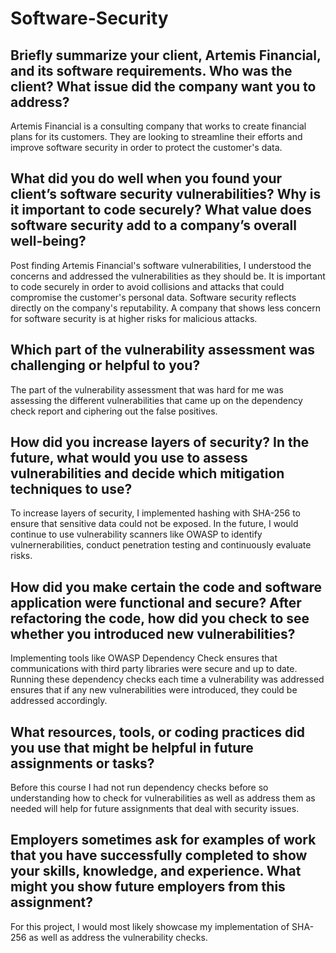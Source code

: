 # Software-Security

Briefly summarize your client, Artemis Financial, and its software requirements. Who was the client? What issue did the company want you to address?
-
Artemis Financial is a consulting company that works to create financial plans for its customers. They are looking to streamline their efforts and improve software security in order to protect the customer's data.

What did you do well when you found your client’s software security vulnerabilities? Why is it important to code securely? What value does software security add to a company’s overall well-being?
-
Post finding Artemis Financial's software vulnerabilities, I understood the concerns and addressed the vulnerabilities as they should be. It is important to code securely in order to avoid collisions and attacks that could compromise the customer's personal data. Software security reflects directly on the company's reputability. A company that shows less concern for software security is at higher risks for malicious attacks.

Which part of the vulnerability assessment was challenging or helpful to you?
-
The part of the vulnerability assessment that was hard for me was assessing the different vulnerabilities that came up on the dependency check report and ciphering out the false positives.

How did you increase layers of security? In the future, what would you use to assess vulnerabilities and decide which mitigation techniques to use?
-
To increase layers of security, I implemented hashing with SHA-256 to ensure that sensitive data could not be exposed. In the future, I would continue to use vulnerability scanners like OWASP to identify vulnernerabilities, conduct penetration testing and continuously evaluate risks. 

How did you make certain the code and software application were functional and secure? After refactoring the code, how did you check to see whether you introduced new vulnerabilities?
-
Implementing tools like OWASP Dependency Check ensures that communications with third party libraries were secure and up to date. Running these dependency checks each time a vulnerability was addressed ensures that if any new vulnerabilities were introduced, they could be addressed accordingly.

What resources, tools, or coding practices did you use that might be helpful in future assignments or tasks?
-
Before this course I had not run dependency checks before so understanding how to check for vulnerabilities as well as address them as needed will help for future assignments that deal with security issues.

Employers sometimes ask for examples of work that you have successfully completed to show your skills, knowledge, and experience. What might you show future employers from this assignment?
-
For this project, I would most likely showcase my implementation of SHA-256 as well as address the vulnerability checks.
